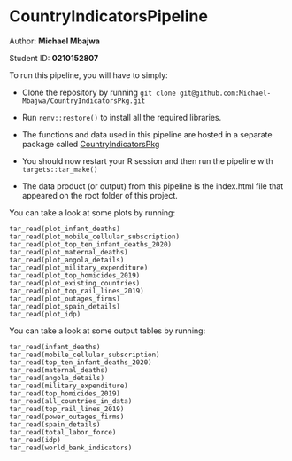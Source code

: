 # CountryIndicatorsPipeline

Author: **Michael Mbajwa**

Student ID: **0210152807**

To run this pipeline, you will have to simply:

- Clone the repository by running ```git clone git@github.com:Michael-Mbajwa/CountryIndicatorsPkg.git```
- Run ```renv::restore()``` to install all the required libraries.

- The functions and data used in this pipeline are hosted in a separate package called [CountryIndicatorsPkg](https://github.com/Michael-Mbajwa/CountryIndicatorsPkg)

- You should now restart your R session and then run the pipeline with ```targets::tar_make()```

- The data product (or output) from this pipeline is the index.html file that appeared on the root folder of this project.


You can take a look at some plots by running:
```tar_read(plot_physicians_per_thousand)
tar_read(plot_infant_deaths)
tar_read(plot_mobile_cellular_subscription)
tar_read(plot_top_ten_infant_deaths_2020)
tar_read(plot_maternal_deaths)
tar_read(plot_angola_details)
tar_read(plot_military_expenditure)
tar_read(plot_top_homicides_2019)
tar_read(plot_existing_countries)
tar_read(plot_top_rail_lines_2019)
tar_read(plot_outages_firms)
tar_read(plot_spain_details)
tar_read(plot_idp)
```
You can take a look at some output tables by running:
```tar_read(physicians_per_thousand)
tar_read(infant_deaths)
tar_read(mobile_cellular_subscription)
tar_read(top_ten_infant_deaths_2020)
tar_read(maternal_deaths)
tar_read(angola_details)
tar_read(military_expenditure)
tar_read(top_homicides_2019)
tar_read(all_countries_in_data)
tar_read(top_rail_lines_2019)
tar_read(power_outages_firms)
tar_read(spain_details)
tar_read(total_labor_force)
tar_read(idp)
tar_read(world_bank_indicators)
```
